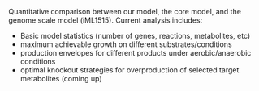 Quantitative comparison between our model, the core model, and the genome scale model (iML1515).
Current analysis includes:
- Basic model statistics (number of genes, reactions, metabolites, etc)
- maximum achievable growth on different substrates/conditions 
- production envelopes for different products under aerobic/anaerobic conditions
- optimal knockout strategies for overproduction of selected target metabolites (coming up)